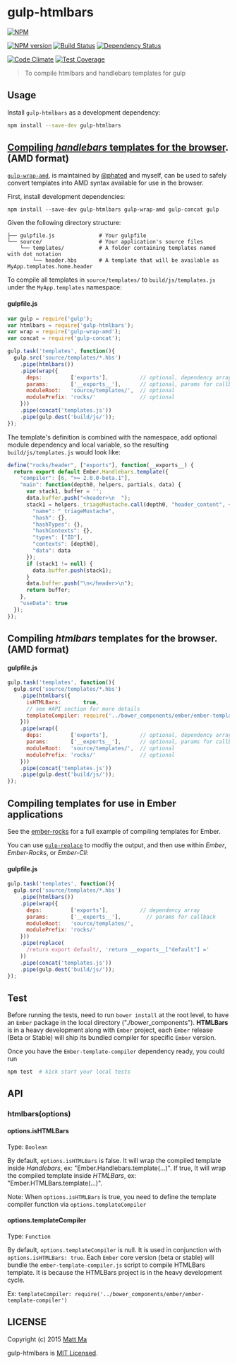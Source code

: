 # gulp-htmlbars

[![NPM][npm-badge-image]][npm-badge-url]

[![NPM version][npm-image]][npm-url]  [![Build Status][travis-image]][travis-url]  [![Dependency Status][dependency-image]][dependency-url]

[![Code Climate](https://codeclimate.com/github/mattma/gulp-htmlbars/badges/gpa.svg)](https://codeclimate.com/github/mattma/gulp-htmlbars) [![Test Coverage](https://codeclimate.com/github/mattma/gulp-htmlbars/badges/coverage.svg)](https://codeclimate.com/github/mattma/gulp-htmlbars)


> To compile htmlbars and handlebars templates for gulp

## Usage

Install `gulp-htmlbars` as a development dependency:

```bash
npm install --save-dev gulp-htmlbars
```

## [Compiling *handlebars* templates for the browser](examples/amd). (**AMD format**)

[`gulp-wrap-amd`](https://github.com/phated/gulp-wrap-amd.git), is maintained by [@phated](blaine@iceddev.com) and myself, can be used to safely convert templates into AMD syntax available for use in the browser.

First, install development dependencies:

```shell
npm install --save-dev gulp-htmlbars gulp-wrap-amd gulp-concat gulp
```

Given the following directory structure:

```
├── gulpfile.js              # Your gulpfile
└── source/                  # Your application's source files
    └── templates/           # A folder containing templates named with dot notation
        └── header.hbs       # A template that will be available as MyApp.templates.home.header
```

To compile all templates in `source/templates/` to `build/js/templates.js` under the `MyApp.templates` namespace:

#### gulpfile.js

```js
var gulp = require('gulp');
var htmlbars = require('gulp-htmlbars');
var wrap = require('gulp-wrap-amd');
var concat = require('gulp-concat');

gulp.task('templates', function(){
  gulp.src('source/templates/*.hbs')
    .pipe(htmlbars())
    .pipe(wrap({
      deps:         ['exports'],          // optional, dependency array
      params:       ['__exports__'],      // optional, params for callback
      moduleRoot:   'source/templates/',  // optional
      modulePrefix: 'rocks/'              // optional
    }))
    .pipe(concat('templates.js'))
    .pipe(gulp.dest('build/js/'));
});
```

The template's definition is combined with the namespace, add optional module dependency and local variable, so the resulting `build/js/templates.js` would look like:

```js
define("rocks/header", ["exports"], function(__exports__) {
  return export default Ember.Handlebars.template({
    "compiler": [6, ">= 2.0.0-beta.1"],
    "main": function(depth0, helpers, partials, data) {
      var stack1, buffer = '';
      data.buffer.push("<header>\n  ");
      stack1 = helpers._triageMustache.call(depth0, "header_content", {
        "name": "_triageMustache",
        "hash": {},
        "hashTypes": {},
        "hashContexts": {},
        "types": ["ID"],
        "contexts": [depth0],
        "data": data
      });
      if (stack1 != null) {
        data.buffer.push(stack1);
      }
      data.buffer.push("\n</header>\n");
      return buffer;
    },
    "useData": true
  });
});
```

## Compiling *htmlbars* templates for the browser. (**AMD format**)

#### gulpfile.js

```js
gulp.task('templates', function(){
  gulp.src('source/templates/*.hbs')
    .pipe(htmlbars({
      isHTMLBars:       true,
      // see #API section for more details
      templateCompiler: require('../bower_components/ember/ember-template-compiler')
    }))
    .pipe(wrap({
      deps:         ['exports'],          // optional, dependency array
      params:       ['__exports__'],      // optional, params for callback
      moduleRoot:   'source/templates/',  // optional
      modulePrefix: 'rocks/'              // optional
    }))
    .pipe(concat('templates.js'))
    .pipe(gulp.dest('build/js/'));
});
```

## Compiling templates for use in Ember applications

See the [ember-rocks](https://github.com/mattma/ember-rocks) for a full example of compiling templates for Ember.

You can use [`gulp-replace`](https://www.npmjs.com/package/gulp-replace) to modfiy the output, and then use within *Ember*, *Ember-Rocks*, or *Ember-Cli*:

#### gulpfile.js

```js
gulp.task('templates', function(){
  gulp.src('source/templates/*.hbs')
    .pipe(htmlbars())
    .pipe(wrap({
      deps:         ['exports'],          // dependency array
      params:       ['__exports__'],        // params for callback
      moduleRoot:   'source/templates/',
      modulePrefix: 'rocks/'
    }))
    .pipe(replace(
      /return export default/, 'return __exports__["default"] ='
    ))
    .pipe(concat('templates.js'))
    .pipe(gulp.dest('build/js/'));
});
```

## Test

Before running the tests, need to run `bower install` at the root level, to have an `Ember` package in the local directory ("./bower_components").
**HTMLBars** is in a heavy development along with `Ember` project, each `Ember` release (Beta or Stable) will ship its bundled compiler for specific `Ember` version.

Once you have the `Ember-template-compiler` dependency ready, you could run

```bash
npm test  # kick start your local tests
```

## API

### htmlbars(options)

#### options.isHTMLBars
Type: `Boolean`

By default, `options.isHTMLBars` is false. It will wrap the compiled template inside *Handlebars*, ex: "Ember.Handlebars.template(...)". If true,
It will wrap the compiled template inside *HTMLBars*, ex: "Ember.HTMLBars.template(...)".

Note: When `options.isHTMLBars` is true, you need to define the template compiler function via `options.templateCompiler`

#### options.templateCompiler
Type: `Function`

By default, `options.templateCompiler` is null. It is used in conjunction with `options.isHTMLBars: true`. Each `Ember` core version (beta or stable)
will bundle the `ember-template-compiler.js` script to compile HTMLBars template. It is because the HTMLBars project is in the heavy development cycle.

Ex: `templateCompiler: require('../bower_components/ember/ember-template-compiler')`


## LICENSE

Copyright (c) 2015 [Matt Ma](http://mattmadesign.com)

gulp-htmlbars is [MIT Licensed](./LICENSE.md).

[npm-badge-url]: https://nodei.co/npm/gulp-htmlbars/
[npm-badge-image]: https://nodei.co/npm/gulp-htmlbars.png

[npm-url]: https://www.npmjs.org/package/gulp-htmlbars
[npm-image]: http://img.shields.io/npm/v/npm.svg

[travis-image]: https://travis-ci.org/mattma/gulp-htmlbars.svg
[travis-url]: https://travis-ci.org/mattma/gulp-htmlbars

[dependency-image]: http://img.shields.io/david/strongloop/express.svg
[dependency-url]: https://david-dm.org/mattma/gulp-htmlbars